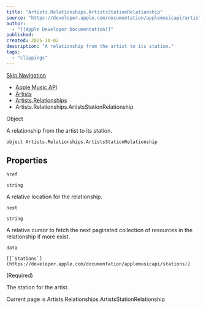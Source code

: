 ```yaml
---
title: "Artists.Relationships.ArtistsStationRelationship"
source: "https://developer.apple.com/documentation/applemusicapi/artists/relationships-data.dictionary/artistsstationrelationship"
author:
  - "[[Apple Developer Documentation]]"
published:
created: 2025-10-02
description: "A relationship from the artist to its station."
tags:
  - "clippings"
---
```

[Skip Navigation](https://developer.apple.com/documentation/applemusicapi/artists/relationships-data.dictionary/#app-main)

- [Apple Music API](https://developer.apple.com/documentation/applemusicapi)
- [Artists](https://developer.apple.com/documentation/applemusicapi/artists)
- [Artists.Relationships](https://developer.apple.com/documentation/applemusicapi/artists/relationships-data.dictionary)
- Artists.Relationships.ArtistsStationRelationship

Object

A relationship from the artist to its station.

```
object Artists.Relationships.ArtistsStationRelationship
```

## Properties

`href`

`string`

A relative location for the relationship.

`next`

`string`

A relative cursor to fetch the next paginated collection of resources in the relationship if more exist.

`data`

``[[`Stations`](https://developer.apple.com/documentation/applemusicapi/stations)]``

(Required)

The station for the artist.

Current page is Artists.Relationships.ArtistsStationRelationship